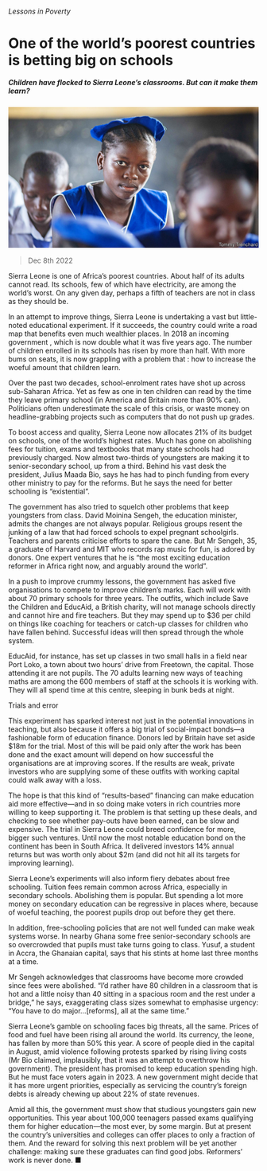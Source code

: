###### Lessons in Poverty

# One of the world’s poorest countries is betting big on schools 

##### Children have flocked to Sierra Leone’s classrooms. But can it make them learn? 

![image](images/20221210_MAP001.jpg) 

> Dec 8th 2022 

Sierra Leone is one of Africa’s poorest countries. About half of its adults cannot read. Its schools, few of which have electricity, are among the world’s worst. On any given day, perhaps a fifth of teachers are not in class as they should be. 

In an attempt to improve things, Sierra Leone is undertaking a vast but little-noted educational experiment. If it succeeds, the country could write a road map that benefits even much wealthier places. In 2018 an incoming government , which is now double what it was five years ago. The number of children enrolled in its schools has risen by more than half. With more bums on seats, it is now grappling with a problem that : how to increase the woeful amount that children learn. 

Over the past two decades, school-enrolment rates have shot up across sub-Saharan Africa. Yet as few as one in ten children can read by the time they leave primary school (in America and Britain more than 90% can). Politicians often underestimate the scale of this crisis, or waste money on headline-grabbing projects such as computers that do not push up grades. 

To boost access and quality, Sierra Leone now allocates 21% of its budget on schools, one of the world’s highest rates. Much has gone on abolishing fees for tuition, exams and textbooks that many state schools had previously charged. Now almost two-thirds of youngsters are making it to senior-secondary school, up from a third. Behind his vast desk the president, Julius Maada Bio, says he has had to pinch funding from every other ministry to pay for the reforms. But he says the need for better schooling is “existential”.

The government has also tried to squelch other problems that keep youngsters from class. David Moinina Sengeh, the education minister, admits the changes are not always popular. Religious groups resent the junking of a law that had forced schools to expel pregnant schoolgirls. Teachers and parents criticise efforts to spare the cane. But Mr Sengeh, 35, a graduate of Harvard and MIT who records rap music for fun, is adored by donors. One expert ventures that he is “the most exciting education reformer in Africa right now, and arguably around the world”.

In a push to improve crummy lessons, the government has asked five organisations to compete to improve children’s marks. Each will work with about 70 primary schools for three years. The outfits, which include Save the Children and EducAid, a British charity, will not manage schools directly and cannot hire and fire teachers. But they may spend up to $36 per child on things like coaching for teachers or catch-up classes for children who have fallen behind. Successful ideas will then spread through the whole system.

EducAid, for instance, has set up classes in two small halls in a field near Port Loko, a town about two hours’ drive from Freetown, the capital. Those attending it are not pupils. The 70 adults learning new ways of teaching maths are among the 600 members of staff at the schools it is working with. They will all spend time at this centre, sleeping in bunk beds at night.

Trials and error

This experiment has sparked interest not just in the potential innovations in teaching, but also because it offers a big trial of social-impact bonds—a fashionable form of education finance. Donors led by Britain have set aside $18m for the trial. Most of this will be paid only after the work has been done and the exact amount will depend on how successful the organisations are at improving scores. If the results are weak, private investors who are supplying some of these outfits with working capital could walk away with a loss.

The hope is that this kind of “results-based” financing can make education aid more effective—and in so doing make voters in rich countries more willing to keep supporting it. The problem is that setting up these deals, and checking to see whether pay-outs have been earned, can be slow and expensive. The trial in Sierra Leone could breed confidence for more, bigger such ventures. Until now the most notable education bond on the continent has been in South Africa. It delivered investors 14% annual returns but was worth only about $2m (and did not hit all its targets for improving learning). 

Sierra Leone’s experiments will also inform fiery debates about free schooling. Tuition fees remain common across Africa, especially in secondary schools. Abolishing them is popular. But spending a lot more money on secondary education can be regressive in places where, because of woeful teaching, the poorest pupils drop out before they get there. 

In addition, free-schooling policies that are not well funded can make weak systems worse. In nearby Ghana some free senior-secondary schools are so overcrowded that pupils must take turns going to class. Yusuf, a student in Accra, the Ghanaian capital, says that his stints at home last three months at a time. 

Mr Sengeh acknowledges that classrooms have become more crowded since fees were abolished. “I’d rather have 80 children in a classroom that is hot and a little noisy than 40 sitting in a spacious room and the rest under a bridge,” he says, exaggerating class sizes somewhat to emphasise urgency: “You have to do major…[reforms], all at the same time.” 

Sierra Leone’s gamble on schooling faces big threats, all the same. Prices of food and fuel have been rising all around the world. Its currency, the leone, has fallen by more than 50% this year. A score of people died in the capital in August, amid violence following protests sparked by rising living costs (Mr Bio claimed, implausibly, that it was an attempt to overthrow his government). The president has promised to keep education spending high. But he must face voters again in 2023. A new government might decide that it has more urgent priorities, especially as servicing the country’s foreign debts is already chewing up about 22% of state revenues. 

Amid all this, the government must show that studious youngsters gain new opportunities. This year about 100,000 teenagers passed exams qualifying them for higher education—the most ever, by some margin. But at present the country’s universities and colleges can offer places to only a fraction of them. And the reward for solving this next problem will be yet another challenge: making sure these graduates can find good jobs. Reformers’ work is never done. ■

